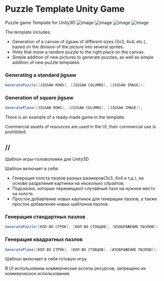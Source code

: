 # Puzzle Template Unity Game

Puzzle game Template for Unity3D
![image](https://user-images.githubusercontent.com/24777994/222443639-e00ecd66-11bd-4656-b82b-1770313ad551.png)
![image](https://user-images.githubusercontent.com/24777994/222443805-ca644aa4-2bbb-4691-8344-c07502b25e39.png)
![image](https://user-images.githubusercontent.com/24777994/222444065-e1f299f3-0080-4d00-9cfa-dbcad223a60b.png)
![image](https://user-images.githubusercontent.com/24777994/222444225-0c5edf12-f4b2-44ea-9528-5de14c434dc4.png)

The template includes:

* Generation of a canvas of jigsaw of different sizes (3x3, 4x4, etc.), based on the division of the picture into several sprites.
* Hints that move a random puzzle to the right place on the canvas.
* Simple addition of new pictures to generate puzzles, as well as simple addition of new puzzle templates.


### Generating a standard jigsaw
```csharp
GeneratePuzzle([JIGSAW ROWS], [JIGSAW COLUMNS], [JIGSAW IMAGE]);
```
### Generation of square jigsaw
```csharp
GeneratePlane([JIGSAW ROWS], [JIGSAW COLUMNS], [JIGSAW IMAGE]);
```

There is an example of a ready-made game in the template.

Commercial assets of resources are used in the UI, their commercial use is prohibited.


## // 

Шаблон игры-головоломки для Unity3D 

Шаблон включает в себя:

* Генерация холста пазлов разных размеров(3x3, 4x4 и т.д.), на основе разделения картинки на несколько спрайтов.
* Подсказки, которые перемещают случайный пазл на нужное место на холсте.
* Простое добавление новых картинок для генерации пазлов, а также простое добавление новых шаблонов пазлов.

### Генерация стандартных пазлов
```csharp
GeneratePuzzle([КОЛ-ВО СТРОК], [КОЛ-ВО СТОБЦОВ], [ИЗОБРАЖЕНИЕ ПАЗЛОВ]);
```
### Генерация квадратных пазлов
```csharp
GeneratePlane([КОЛ-ВО СТРОК], [КОЛ-ВО СТОБЦОВ], [ИЗОБРАЖЕНИЕ ПАЗЛОВ]);
```

Шаблон включает в себя готовую игру.

В UI использованы коммерческие ассеты ресурсов, запрещено их коммерческое использование.
